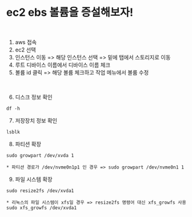 # ec2 ebs 볼륨을 증설해보자!

<br/>

1. aws 접속
2. ec2 선택
3. 인스턴스 이동 => 해당 인스턴스 선택 => 밑에 탭에서 스토리지로 이동
4. 루트 디바이스 이름에서 디바이스 이름 체크
5. 볼륨 id 클릭 => 해당 볼륨 체크하고 작업 메뉴에서 볼륨 수정

<br/>

6. 디스크 정보 확인
```
df -h 
```

7. 저장장치 정보 확인
```
lsblk 
```

8. 파티션 확장
```
sudo growpart /dev/xvda 1
```
```
* 파티션 경로가 /dev/nvme0n1p1 인 경우 => sudo growpart /dev/nvme0n1 1
```

9. 파일 시스템 확장
```
sudo resize2fs /dev/xvda1
```
```
* 리눅스의 파일 시스템이 xfs일 경우 => resize2fs 명령어 대신 xfs_growfs 사용 sudo xfs_growfs /dev/xvda1
```
